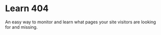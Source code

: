 Learn 404
============

An easy way to monitor and learn what pages your site visitors are looking for and missing.

